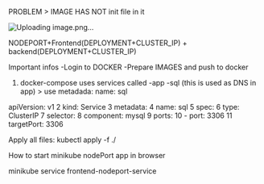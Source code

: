 PROBLEM > IMAGE HAS NOT init file in it

![Uploading image.png…]()


NODEPORT+Frontend(DEPLOYMENT+CLUSTER_IP) + backend(DEPLOYMENT+CLUSTER_IP)


Important infos
-Login to DOCKER
-Prepare IMAGES and push to docker

1. docker-compose uses services called 
-app
-sql (this is used as DNS in app) > use metadada: name: sql

 apiVersion: v1
  2 kind: Service
  3 metadata:
  4   name: sql
  5 spec:
  6   type: ClusterIP
  7   selector:
  8     component: mysql
  9   ports:
 10     - port: 3306
 11       targetPort: 3306




Apply all files:
kubectl apply -f ./


How to start minikube nodePort app in browser



minikube service frontend-nodeport-service
